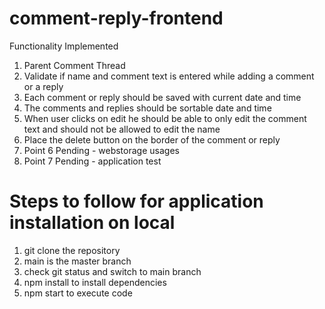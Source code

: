 # comment-reply-frontend

Functionality Implemented
1. Parent Comment Thread
2. Validate if name and comment text is entered while adding a comment or a reply
3. Each comment or reply should be saved with current date and time
4. The comments and replies should be sortable date and time
5. When user clicks on edit he should be able to only edit the comment text and should
not be allowed to edit the name
6. Place the delete button on the border of the comment or reply
7. Point 6 Pending - webstorage usages
8. Point 7 Pending - application test

# Steps to follow for application installation on local
1. git clone the repository
2. main is the master branch
3. check git status and switch to main branch
4. npm install to install dependencies
5. npm start to execute code